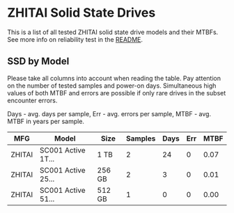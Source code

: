 ZHITAI Solid State Drives
=========================

This is a list of all tested ZHITAI solid state drive models and their MTBFs. See
more info on reliability test in the [README](https://github.com/linuxhw/SMART).

SSD by Model
------------

Please take all columns into account when reading the table. Pay attention on the
number of tested samples and power-on days. Simultaneous high values of both MTBF
and errors are possible if only rare drives in the subset encounter errors.

Days - avg. days per sample,
Err  - avg. errors per sample,
MTBF - avg. MTBF in years per sample.

| MFG       | Model              | Size   | Samples | Days  | Err   | MTBF |
|-----------|--------------------|--------|---------|-------|-------|------|
| ZHITAI    | SC001 Active 1T... | 1 TB   | 2       | 24    | 0     | 0.07   |
| ZHITAI    | SC001 Active 25... | 256 GB | 2       | 3     | 0     | 0.01   |
| ZHITAI    | SC001 Active 51... | 512 GB | 1       | 0     | 0     | 0.00   |
